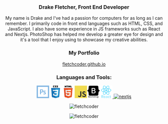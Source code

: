 <h3 align="center">Drake Fletcher, Front End Developer</h3>

<p align="center">My name is Drake and I've had a passion for computers for as long as I can remember. I primarily code in front end languages such as HTML, CSS, and JavaScript. I also have some experience in JS frameworks such as React and Nextjs. PhotoShop has helped me develop a greater eye for design and it's a tool that I enjoy using to showcase my creative abilities.</p>

<h3 align="center">My Portfolio</h3>
<p align="center"><a href="https://fletchcoder.github.io/">fletchcoder.github.io</a></p>

<h3 align="center">Languages and Tools:</h3>
<p align="center"><a href="https://www.photoshop.com/en" target="_blank" rel="noreferrer"><img src="https://raw.githubusercontent.com/devicons/devicon/master/icons/photoshop/photoshop-line.svg" alt="photoshop" width="40" height="40"/></a><a href="https://www.w3schools.com/css/" target="_blank" rel="noreferrer"><img src="https://raw.githubusercontent.com/devicons/devicon/master/icons/css3/css3-original-wordmark.svg" alt="css3" width="40" height="40"/></a><a href="https://www.w3.org/html/" target="_blank" rel="noreferrer"><img src="https://raw.githubusercontent.com/devicons/devicon/master/icons/html5/html5-original-wordmark.svg" alt="html5" width="40" height="40"/></a><a href="https://developer.mozilla.org/en-US/docs/Web/JavaScript" target="_blank" rel="noreferrer"><img src="https://raw.githubusercontent.com/devicons/devicon/master/icons/javascript/javascript-original.svg" alt="javascript" width="40" height="40"/></a><a href="https://getbootstrap.com" target="_blank" rel="noreferrer"><img src="https://raw.githubusercontent.com/devicons/devicon/master/icons/bootstrap/bootstrap-plain-wordmark.svg" alt="bootstrap" width="40" height="40"/></a><a href="https://reactjs.org/" target="_blank" rel="noreferrer"><img src="https://raw.githubusercontent.com/devicons/devicon/master/icons/react/react-original-wordmark.svg" alt="react" width="40" height="40"/> </a><a href="https://nextjs.org/"><img src="https://cdn.jsdelivr.net/gh/devicons/devicon/icons/nextjs/nextjs-original.svg" alt="nextjs" width="40" height="40" /></a></p>

<p align="center"><img width="50%" src="https://github-readme-stats.vercel.app/api/top-langs?username=fletchcoder&show_icons=true&locale=en&layout=compact" alt="fletchcoder" /></p>

<p align="center"><img width="50%" src="https://github-readme-streak-stats.herokuapp.com/?user=fletchcoder&" alt="fletchcoder" /></p>
